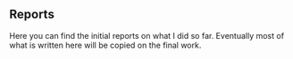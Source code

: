 ## Reports
Here you can find the initial reports on what I did so far.
Eventually most of what is written here will be copied on the final work.
